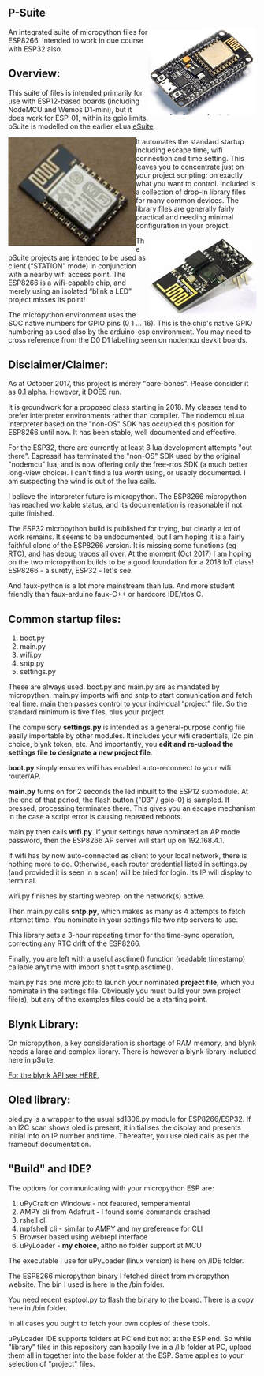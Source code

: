 ## P-Suite

<img align="right" src="images/nodemcu.png">
An integrated suite of micropython files for ESP8266. Intended to work in due course with ESP32 also.


## Overview:

This suite of files is intended primarily for use with ESP12-based
boards (including NodeMCU and Wemos D1-mini), but it does work for
ESP-01, within its gpio limits. pSuite is modelled on the earlier eLua [eSuite](https://github.com/BLavery/esuite-lua).

<img align="left" src="images/esp-12.png">It automates the standard startup including escape time, wifi connection and time
setting. This leaves you to concentrate just on your project scripting: on exactly
what you want to control. Included is a collection of drop-in library
files for many common devices. The library files are generally fairly
practical and needing minimal configuration in your project.

<img align="right" src="images/esp01.jpg">The pSuite projects are intended to be used as client (“STATION” mode)
in conjunction with a nearby wifi access point. The ESP8266 is a
wifi-capable chip, and merely using an isolated “blink a LED” project
misses its point!


The micropython environment uses the SOC native numbers for GPIO pins (0 1 ... 16). This is the chip's native GPIO numbering as used also by the arduino-esp environment. You may need to cross reference from the D0 D1 labelling seen on nodemcu devkit boards.

## Disclaimer/Claimer:

As at October 2017, this project is merely "bare-bones". Please consider it as 0.1 alpha. However, it DOES run.

It is groundwork for a proposed class starting in 2018. My classes tend to prefer interpreter environments rather than compiler. The nodemcu eLua interpreter based on the "non-OS" SDK has occupied this position for ESP8266 until now. It has been stable, well documented and effective.

For the ESP32, there are currently at least 3 lua development attempts "out there". Espressif has terminated the "non-OS" SDK used by the original "nodemcu" lua, and is now offering only the free-rtos SDK (a much better long-view choice). I can't find a lua worth using, or usably documented. I am suspecting the wind is out of the lua sails.

I believe the interpreter future is micropython. The ESP8266 micropython has reached workable status, and its documentation is reasonable if not quite finished. 

The ESP32 micropython build is published for trying, but clearly a lot of work remains. It seems to be undocumented, but I am hoping it is a fairly faithful clone of the ESP8266 version. It is missing some functions (eg RTC), and has debug traces all over. At the moment (Oct 2017) I am hoping on the two micropython builds to be a good foundation for a 2018 IoT class! ESP8266 - a surety, ESP32 - let's see.

And faux-python is a lot more mainstream than lua. And more student friendly than faux-arduino faux-C++ or hardcore IDE/rtos C.

## Common startup files:

1. boot.py
1. main.py
1. wifi.py
1. sntp.py
1. settings.py

These are always used. boot.py and main.py are as mandated by micropython. main.py imports wifi and sntp to start comunication and fetch real time. 
main then passes control to
your individual “project” file. So the standard minimum is five files, plus your project.

The compulsory **settings.py** is intended as a general-purpose config file easily importable by other modules. It includes your wifi credentials, i2c pin choice, blynk token, etc. And importantly, you **edit and re-upload the settings file to designate a new project file**.


**boot.py** simply ensures wifi has enabled auto-reconnect to your wifi router/AP.

**main.py** turns on for 2 seconds the led inbuilt to the ESP12 submodule. At the end of that period, the flash button ("D3" / gpio-0) is sampled. If pressed, processing terminates there. This gives you an escape mechanism in the case a script error is causing repeated reboots.

main.py then calls **wifi.py**. If your settings have nominated an AP mode password, then the ESP8266 AP server will start up on 192.168.4.1.  

If wifi has by now auto-connected as client to your local network, there is nothing more to do. Otherwise, each router credential listed in settings.py (and provided it is seen in a scan) will be tried for login. Its IP will display to terminal.

wifi.py finishes by starting webrepl on the network(s) active.

Then main.py calls **sntp.py**, which makes as many as 4 attempts to fetch internet time. You nominate in your settings file two ntp servers to use.

This library sets a 3-hour repeating timer for the time-sync operation, correcting any RTC drift of the ESP8266.

Finally, you are left with a useful asctime() function (readable timestamp) callable anytime with import snpt t=sntp.asctime().

main.py has one more job: to launch your nominated **project file**, which you nominate in the settings file. Obviously you must build your own project file(s), but any of the examples files could be a starting point.

## Blynk Library:

On micropython, a key consideration is shortage of RAM memory, and blynk needs a large and complex library. There is however a blynk library included here in pSuite.

[For the blynk API see HERE.](pblynk.md)



## Oled library:

oled.py is a wrapper to the usual sd1306.py module for ESP8266/ESP32. If an I2C scan shows oled is present, it initialises the display and presents initial info on IP number and time.  Thereafter, you use oled calls as per the framebuf documentation. 

## "Build" and IDE?

The options for communicating with your micropython ESP are:

1.  uPyCraft on Windows - not featured, temperamental
1.  AMPY cli from Adafruit - I found some commands crashed
1.  rshell cli
1.  mpfshell cli - similar to AMPY and my preference for CLI
1.  Browser based using webrepl interface
1.  uPyLoader - **my choice**, altho no folder support at MCU

The executable I use for uPyLoader (linux version) is here on /IDE folder.

The ESP8266 micropython binary I fetched direct from micropython website. The bin I used is here in the /bin folder.

You need recent esptool.py to flash the binary to the board. There is a copy here in /bin folder.

In all cases you ought to fetch your own copies of these tools.

uPyLoader IDE supports folders at PC end but not at the ESP end. So while "library" files in this repository can happily live in a /lib folder at PC, upload them all in together into the base folder at the ESP. Same applies to your selection of "project" files.
